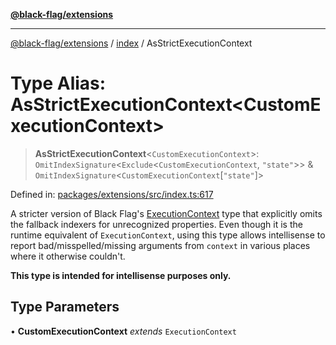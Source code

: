 [**@black-flag/extensions**][1]

---

[@black-flag/extensions][1] / [index][2] / AsStrictExecutionContext

# Type Alias: AsStrictExecutionContext\<CustomExecutionContext>

> **AsStrictExecutionContext**<`CustomExecutionContext`>: `OmitIndexSignature`<`Exclude`<`CustomExecutionContext`, `"state"`>> & `OmitIndexSignature`<`CustomExecutionContext`\[`"state"`]>

Defined in: [packages/extensions/src/index.ts:617][3]

A stricter version of Black Flag's
[ExecutionContext][4]
type that explicitly omits the fallback indexers for unrecognized properties.
Even though it is the runtime equivalent of `ExecutionContext`, using this
type allows intellisense to report bad/misspelled/missing arguments from
`context` in various places where it otherwise couldn't.

**This type is intended for intellisense purposes only.**

## Type Parameters

• **CustomExecutionContext** _extends_ `ExecutionContext`

[1]: ../../README.md
[2]: ../README.md
[3]: https://github.com/Xunnamius/black-flag/blob/1b1b5b597cf8302c1cc5affdd2e1dd9189034907/packages/extensions/src/index.ts#L617
[4]: https://github.com/Xunnamius/black-flag/blob/main/docs/api/src/exports/util/type-aliases/ExecutionContext.md
